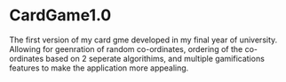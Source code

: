 # CardGame1.0
 The first version of my card gme developed in my final year of university. Allowing for geenration of random co-ordinates, ordering of the co-ordinates based on 2 seperate algorithims, and multiple gamifications features to make the application more appealing.
